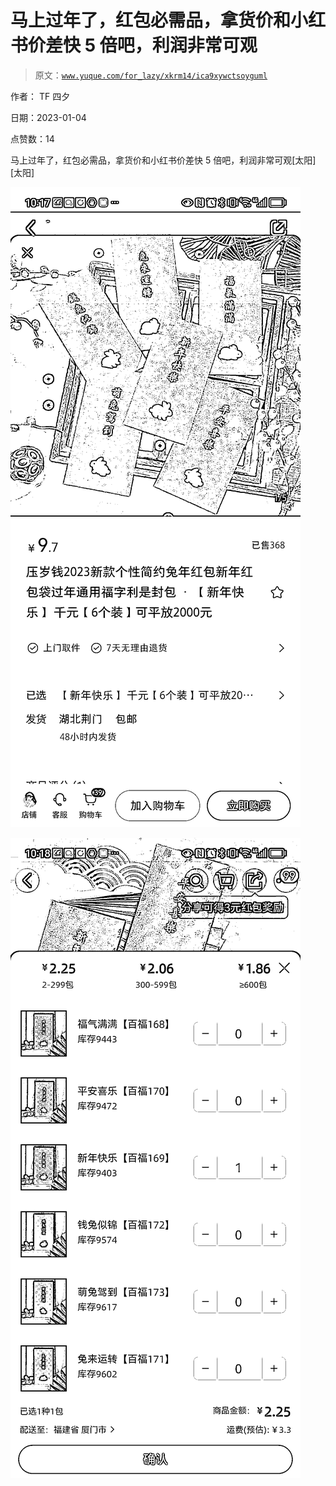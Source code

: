 # 马上过年了，红包必需品，拿货价和小红书价差快 5 倍吧，利润非常可观

> 原文：[`www.yuque.com/for_lazy/xkrm14/ica9xywctsoyguml`](https://www.yuque.com/for_lazy/xkrm14/ica9xywctsoyguml)

作者： TF 四夕 

日期：2023-01-04 

点赞数：14 

马上过年了，红包必需品，拿货价和小红书价差快 5 倍吧，利润非常可观[太阳][太阳] 

![](img/badd503085539aea1df47b8a715ecb38.png)  

![](img/40fd87af646cda46e844d801a7382e9b.png) 

